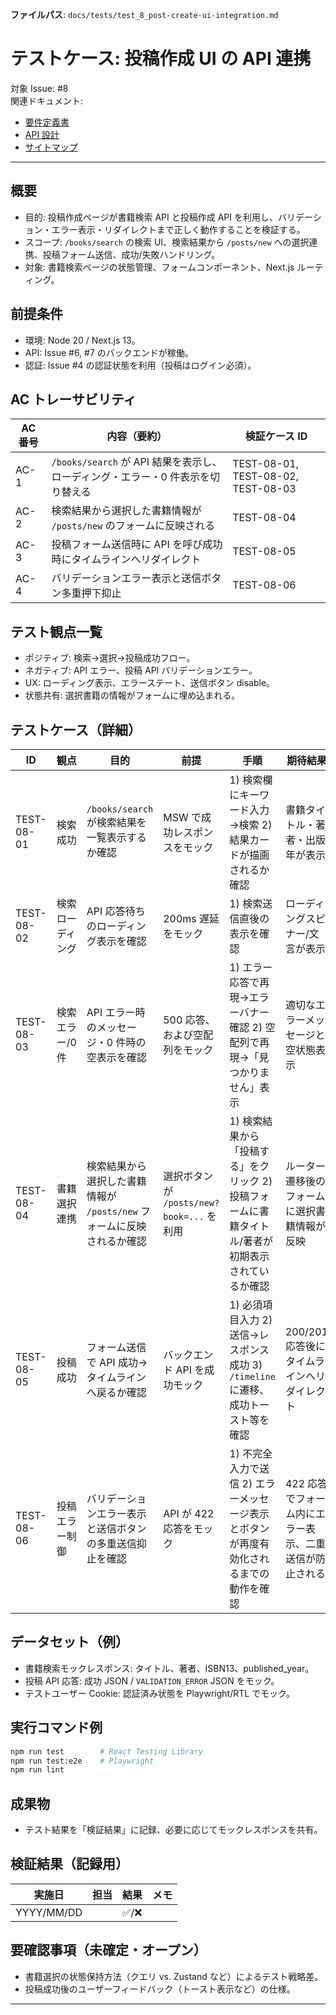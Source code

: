 **ファイルパス**: `docs/tests/test_8_post-create-ui-integration.md`

# テストケース: 投稿作成 UI の API 連携

対象 Issue: #8  
関連ドキュメント:

- [要件定義書](../01_requirements.md)
- [API 設計](../04_api.md)
- [サイトマップ](../05_sitemap.md)

---

## 概要

- 目的: 投稿作成ページが書籍検索 API と投稿作成 API を利用し、バリデーション・エラー表示・リダイレクトまで正しく動作することを検証する。
- スコープ: `/books/search` の検索 UI、検索結果から `/posts/new` への選択連携、投稿フォーム送信、成功/失敗ハンドリング。
- 対象: 書籍検索ページの状態管理、フォームコンポーネント、Next.js ルーティング。

## 前提条件

- 環境: Node 20 / Next.js 13。
- API: Issue #6, #7 のバックエンドが稼働。
- 認証: Issue #4 の認証状態を利用（投稿はログイン必須）。

## AC トレーサビリティ

| AC 番号 | 内容（要約）                                                                               | 検証ケース ID                    |
| ------- | ------------------------------------------------------------------------------------------ | -------------------------------- |
| AC-1    | `/books/search` が API 結果を表示し、ローディング・エラー・0 件表示を切り替える            | TEST-08-01, TEST-08-02, TEST-08-03 |
| AC-2    | 検索結果から選択した書籍情報が `/posts/new` のフォームに反映される                        | TEST-08-04                       |
| AC-3    | 投稿フォーム送信時に API を呼び成功時にタイムラインへリダイレクト                         | TEST-08-05                       |
| AC-4    | バリデーションエラー表示と送信ボタン多重押下抑止                                           | TEST-08-06                       |

## テスト観点一覧

- ポジティブ: 検索→選択→投稿成功フロー。
- ネガティブ: API エラー、投稿 API バリデーションエラー。
- UX: ローディング表示、エラーステート、送信ボタン disable。
- 状態共有: 選択書籍の情報がフォームに埋め込まれる。

## テストケース（詳細）

| ID         | 観点               | 目的                                                                       | 前提                                     | 手順                                                                                                                                                     | 期待結果                                                                                          | AC   |
| ---------- | ------------------ | -------------------------------------------------------------------------- | ---------------------------------------- | -------------------------------------------------------------------------------------------------------------------------------------------------------- | --------------------------------------------------------------------------------------------------- | ---- |
| TEST-08-01 | 検索成功           | `/books/search` が検索結果を一覧表示するか確認                              | MSW で成功レスポンスをモック             | 1) 検索欄にキーワード入力→検索 2) 結果カードが描画されるか確認                                                                                           | 書籍タイトル・著者・出版年が表示                                                                | AC-1 |
| TEST-08-02 | 検索ローディング   | API 応答待ちのローディング表示を確認                                        | 200ms 遅延をモック                       | 1) 検索送信直後の表示を確認                                                                                                                               | ローディングスピナー/文言が表示                                                                   | AC-1 |
| TEST-08-03 | 検索エラー/0件     | API エラー時のメッセージ・0 件時の空表示を確認                              | 500 応答、および空配列をモック           | 1) エラー応答で再現→エラーバナー確認 2) 空配列で再現→「見つかりません」表示                                                                             | 適切なエラーメッセージと空状態表示                                                               | AC-1 |
| TEST-08-04 | 書籍選択連携       | 検索結果から選択した書籍情報が `/posts/new` フォームに反映されるか確認      | 選択ボタンが `/posts/new?book=...` を利用 | 1) 検索結果から「投稿する」をクリック 2) 投稿フォームに書籍タイトル/著者が初期表示されているか確認                                                       | ルーター遷移後のフォームに選択書籍情報が反映                                                    | AC-2 |
| TEST-08-05 | 投稿成功           | フォーム送信で API 成功→タイムラインへ戻るか確認                           | バックエンド API を成功モック            | 1) 必須項目入力 2) 送信→レスポンス成功 3) `/timeline` に遷移、成功トースト等を確認                                                                       | 200/201 応答後にタイムラインへリダイレクト                                                       | AC-3 |
| TEST-08-06 | 投稿エラー制御     | バリデーションエラー表示と送信ボタンの多重送信抑止を確認                    | API が 422 応答をモック                  | 1) 不完全入力で送信 2) エラーメッセージ表示とボタンが再度有効化されるまでの動作を確認                                                                   | 422 応答でフォーム内にエラー表示、二重送信が防止される                                           | AC-4 |

## データセット（例）

- 書籍検索モックレスポンス: タイトル、著者、ISBN13、published_year。
- 投稿 API 応答: 成功 JSON / `VALIDATION_ERROR` JSON をモック。
- テストユーザー Cookie: 認証済み状態を Playwright/RTL でモック。

## 実行コマンド例

```bash
npm run test        # React Testing Library
npm run test:e2e    # Playwright
npm run lint
```

## 成果物

- テスト結果を「検証結果」に記録、必要に応じてモックレスポンスを共有。

## 検証結果（記録用）

| 実施日     | 担当 | 結果 | メモ |
| ---------- | ---- | ---- | ---- |
| YYYY/MM/DD |      | ✅/❌ |      |

## 要確認事項（未確定・オープン）

- 書籍選択の状態保持方法（クエリ vs. Zustand など）によるテスト戦略差。
- 投稿成功後のユーザーフィードバック（トースト表示など）の仕様。

---
